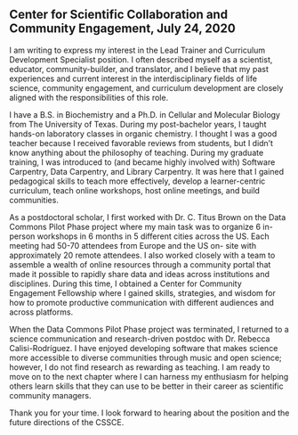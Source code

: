 ## Center for Scientific Collaboration and Community Engagement, July 24, 2020

I am writing to express my interest in the Lead Trainer and Curriculum Development Specialist
position. I often described myself as a scientist, educator, community-builder, and translator,
and I believe that my past experiences and current interest in the interdisciplinary fields of life
science, community engagement, and curriculum development are closely aligned with the
responsibilities of this role.

I have a B.S. in Biochemistry and a Ph.D. in Cellular and Molecular Biology from The University
of Texas. During my post-bachelor years, I taught hands-on laboratory classes in organic
chemistry. I thought I was a good teacher because I received favorable reviews from students,
but I didn’t know anything about the philosophy of teaching. During my graduate training, I was
introduced to (and became highly involved with) Software Carpentry, Data Carpentry, and
Library Carpentry. It was here that I gained pedagogical skills to teach more effectively, develop
a learner-centric curriculum, teach online workshops, host online meetings, and build
communities.

As a postdoctoral scholar, I first worked with Dr. C. Titus Brown on the Data Commons Pilot
Phase project where my main task was to organize 6 in-person workshops in 6 months in 5
different cities across the US. Each meeting had 50-70 attendees from Europe and the US on-
site with approximately 20 remote attendees. I also worked closely with a team to assemble a
wealth of online resources through a community portal that made it possible to rapidly share
data and ideas across institutions and disciplines. During this time, I obtained a Center for
Community Engagement Fellowship where I gained skills, strategies, and wisdom for how to
promote productive communication with different audiences and across platforms.

When the Data Commons Pilot Phase project was terminated, I returned to a science
communication and research-driven postdoc with Dr. Rebecca Calisi-Rodríguez. I have
enjoyed developing software that makes science more accessible to diverse communities
through music and open science; however, I do not find research as rewarding as teaching. I
am ready to move on to the next chapter where I can harness my enthusiasm for helping
others learn skills that they can use to be better in their career as scientific community
managers.

Thank you for your time. I look forward to hearing about the position and the future directions
of the CSSCE.
